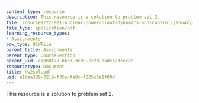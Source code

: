 ```yaml
---
content_type: resource
description: This resource is a solution to problem set 2.
file: /courses/22-921-nuclear-power-plant-dynamics-and-control-january-iap-2006/a1baa3893219f35efa8cf805c6e1f00d_hw2sol.pdf
file_type: application/pdf
learning_resource_types:
- Assignments
ocw_type: OCWFile
parent_title: Assignments
parent_type: CourseSection
parent_uid: ce8b8f77-bb53-3c05-cc2d-0adc12dcecd8
resourcetype: Document
title: hw2sol.pdf
uid: a1baa389-3219-f35e-fa8c-f805c6e1f00d
---
```

This resource is a solution to problem set 2.

